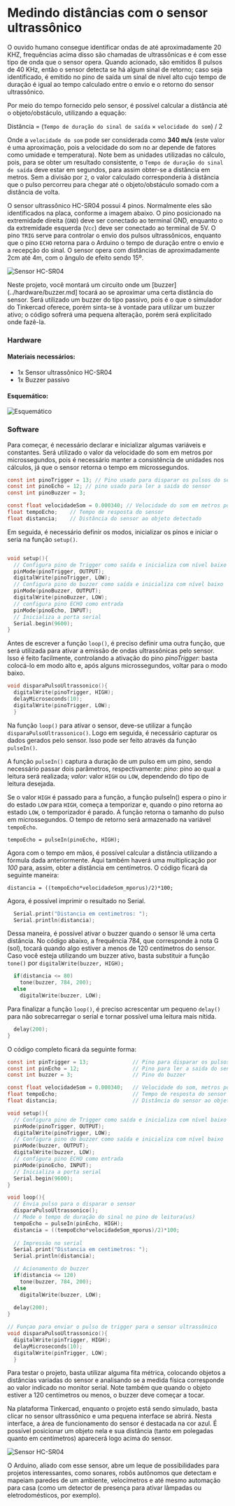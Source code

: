 # Medindo distâncias com o sensor ultrassônico

O ouvido humano consegue identificar ondas de até aproximadamente 20 KHZ, frequências acima disso são chamadas de ultrassônicas e é com esse tipo de onda que o sensor opera. Quando acionado, são emitidos 8 pulsos de 40 KHz, então o sensor detecta se há algum sinal de retorno; caso seja identificado, é emitido no pino de saída um sinal de nível alto cujo tempo de duração é igual ao tempo calculado entre o envio e o retorno do sensor ultrassônico.

Por meio do tempo fornecido pelo sensor, é possível calcular a distância até o objeto/obstáculo, utilizando a equação:

Distância = (`Tempo de duração do sinal de saída` × `velocidade do som`) / 2

Onde a `velocidade do som` pode ser considerada como __340 m/s__ (este valor é uma aproximação, pois a velocidade do som no ar depende de fatores como umidade e temperatura). Note bem as unidades utilizadas no cálculo, pois, para se obter um resultado consistente, o `Tempo de duração do sinal de saída` deve estar em segundos, para assim obter-se a distância em metros. Sem a divisão por `2`, o valor calculado corresponderia à distância que o pulso percorreu para chegar até o objeto/obstáculo somado com a distância de volta.

O sensor ultrassônico HC-SR04 possui 4 pinos. Normalmente eles são identificados na placa, conforme a imagem abaixo. O pino posicionado na extremidade direita (`GND`) deve ser conectado ao terminal GND, enquanto o da extremidade esquerda (`Vcc`) deve ser conectado ao terminal de 5V. O pino `TRIG` serve para controlar o envio dos pulsos ultrassônicos, enquanto que o pino `ECHO` retorna para o Arduino o tempo de duração entre o envio e a recepção do sinal. O sensor opera com distâncias de aproximadamente 2cm até 4m, com o ângulo de efeito sendo 15º.

![Sensor HC-SR04](./images/sensor-ultrassonico.png)

Neste projeto, você montará um circuito onde um [buzzer](../hardware/buzzer.md] tocará ao se aproximar uma certa distância do sensor. Será utilizado um buzzer do tipo passivo, pois é o que o simulador do Tinkercad oferece, porém sinta-se à vontade para utilizar um buzzer ativo; o código sofrerá uma pequena alteração, porém será explicitado onde fazê-la.
### Hardware
#### Materiais necessários:
- 1x Sensor ultrassônico HC-SR04
- 1x Buzzer passivo
#### Esquemático:
![Esquemático](./images/medindo-distancia.png)

### Software

Para começar, é necessário declarar e inicializar algumas variáveis e constantes. Será utilizado o valor da velocidade do som em metros por microssegundos, pois é necessário manter a consistência de unidades nos cálculos, já que o sensor retorna o tempo em microssegundos. 

``` C
const int pinoTrigger = 13; // Pino usado para disparar os pulsos do sensor
const int pinoEcho = 12; // pino usado para ler a saida do sensor
const int pinoBuzzer = 3;

const float velocidadeSom = 0.000340; // Velocidade do som em metros por microssegundo
float tempoEcho;	// Tempo de resposta do sensor
float distancia;	// Distância do sensor ao objeto detectado
```

Em seguida, é necessário definir os modos, inicializar os pinos e iniciar o seria na função `setup()`. 
```C

void setup(){
  // Configura pino de Trigger como saída e inicializa com nível baixo
  pinMode(pinoTrigger, OUTPUT);
  digitalWrite(pinoTrigger, LOW);
  // Configura pino do buzzer como saída e inicializa com nível baixo
  pinMode(pinoBuzzer, OUTPUT);
  digitalWrite(pinoBuzzer, LOW);
  // configura pino ECHO como entrada
  pinMode(pinoEcho, INPUT);	
  // Inicializa a porta serial
  Serial.begin(9600);
}
```

Antes de escrever a função `loop()`, é preciso definir uma outra função, que será utilizada para ativar a emissão de ondas ultrassônicas pelo sensor. Isso é feito facilmente, controlando a ativação do pino *pinoTrigger*: basta colocá-lo em modo alto e, após alguns microssegundos, voltar para o modo baixo.

```C
void disparaPulsoUltrassonico(){
  digitalWrite(pinoTrigger, HIGH);
  delayMicroseconds(10);
  digitalWrite(pinoTrigger, LOW);
  }
```

Na função `loop()` para ativar o sensor, deve-se utilizar a função `disparaPulsoUltrassonico()`. Logo em seguida, é necessário capturar os dados gerados pelo sensor. Isso pode ser feito através da função `pulseIn()`.

A função `pulseIn()` captura a duração de um pulso em um pino, sendo necessário passar dois parâmetros, respectivamente: 
*pino*: pino ao qual a leitura será realizada;
*valor*: valor `HIGH` ou `LOW`, dependendo do tipo de leitura desejada.

Se o valor `HIGH` é passado para a função, a função pulseIn() espera o pino ir  do estado `LOW` para `HIGH`, começa a temporizar e, quando o pino retorna ao estado `LOW`, o temporizador é parado. A função retorna o tamanho do pulso em microssegundos. O tempo de retorno será armazenado na variável `tempoEcho`.  

`tempoEcho = pulseIn(pinoEcho, HIGH);`

Agora com o tempo em mãos, é possível calcular a distância utilizando a fórmula dada anteriormente. Aqui também haverá uma multiplicação por *100* para, assim, obter a distância em centímetros. O código ficará da seguinte maneira:

`distancia = ((tempoEcho*velocidadeSom_mporus)/2)*100;`

Agora, é possível imprimir o resultado no Serial.

```C
  Serial.print("Distancia em centimetros: ");
  Serial.println(distancia);
```
Dessa maneira, é possível ativar o buzzer quando o sensor lê uma certa distância. No código abaixo, a frequência 784, que corresponde à nota G (sol), tocará quando algo estiver a menos de 120 centímetros do sensor. Caso você esteja utilizando um buzzer ativo, basta substituir a função `tone()` por `digitalWrite(buzzer, HIGH);`

```C
  if(distancia <= 80)
    tone(buzzer, 784, 200); 
  else
    digitalWrite(buzzer, LOW);
  ```

Para finalizar a função `loop()`, é preciso acrescentar um pequeno `delay()` para não sobrecarregar o serial e tornar possível uma leitura mais nítida.

```C
  delay(200);  
}
```

O código completo ficará da seguinte forma:

```C
const int pinTrigger = 13;              // Pino para disparar os pulsos do sensor
const int pinEcho = 12;                 // Pino para ler a saida do sensor
const int buzzer = 3;                   // Pino do buzzer

const float velocidadeSom = 0.000340;   // Velocidade do som, metros por microssegundo
float tempoEcho;                        // Tempo de resposta do sensor
float distancia;                        // Distância do sensor ao objeto detectado

void setup(){
  // Configura pino de Trigger como saída e inicializa com nível baixo
  pinMode(pinoTrigger, OUTPUT);
  digitalWrite(pinoTrigger, LOW);
  // Configura pino do buzzer como saída e inicializa com nível baixo
  pinMode(buzzer, OUTPUT);
  digitalWrite(buzzer, LOW);
  // configura pino ECHO como entrada
  pinMode(pinoEcho, INPUT);	
  // Inicializa a porta serial
  Serial.begin(9600);
}

void loop(){
  // Envia pulso para o disparar o sensor
  disparaPulsoUltrassonico();
  // Mede o tempo de duração do sinal no pino de leitura(us)
  tempoEcho = pulseIn(pinEcho, HIGH);
  distancia = ((tempoEcho*velocidadeSom_mporus)/2)*100;
  
  // Impressão no serial
  Serial.print("Distancia em centimetros: ");
  Serial.println(distancia);

  // Acionamento do buzzer
  if(distancia <= 120)
    tone(buzzer, 784, 200); 
  else
    digitalWrite(buzzer, LOW);
  
  delay(200);
}

// Funçao para enviar o pulso de trigger para o sensor ultrassônico
void disparaPulsoUltrassonico(){
  digitalWrite(pinTrigger, HIGH);
  delayMicroseconds(10);
  digitalWrite(pinTrigger, LOW);
  }
```

Para testar o projeto, basta utilizar alguma fita métrica, colocando objetos a distâncias variadas do sensor e analisando se a medida física corresponde ao valor indicado no monitor serial. Note também que quando o objeto estiver a 120 centímetros ou menos, o buzzer deve começar a tocar.

Na plataforma Tinkercad, enquanto o projeto está sendo simulado, basta clicar no sensor ultrassônico e uma pequena interface se abrirá. Nesta interface, a área de funcionamento do sensor é destacada na cor azul. É possível posicionar um objeto nela e sua distância (tanto em polegadas quanto em centímetros) aparecerá logo acima do sensor.

![Sensor HC-SR04](./images/sensor-ultrassonico.gif)

O Arduino, aliado com esse sensor, abre um leque de possibilidades para projetos interessantes, como sonares, robôs autônomos que detectam e mapeiam paredes de um ambiente, velocímetros e até mesmo automação para casa (como um detector de presença para ativar lâmpadas ou eletrodomésticos, por exemplo).
